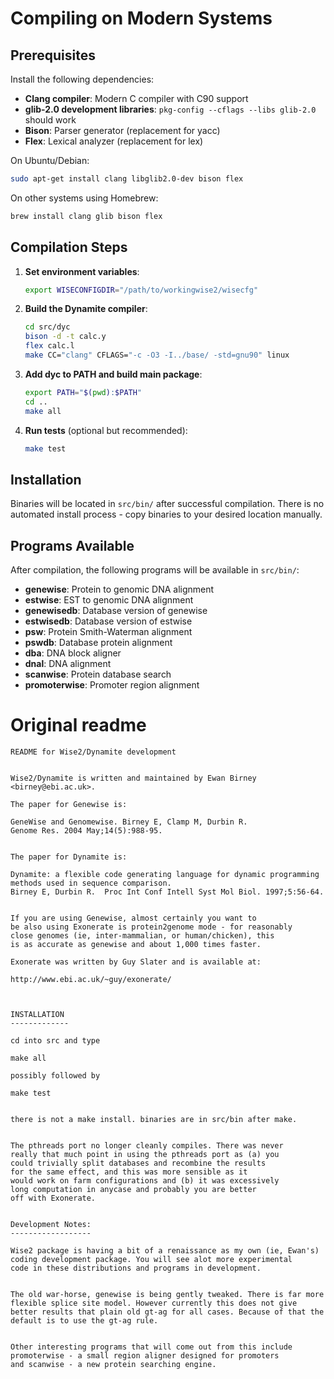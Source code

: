 

# Compiling on Modern Systems

## Prerequisites

Install the following dependencies:
- **Clang compiler**: Modern C compiler with C90 support
- **glib-2.0 development libraries**: `pkg-config --cflags --libs glib-2.0` should work
- **Bison**: Parser generator (replacement for yacc)
- **Flex**: Lexical analyzer (replacement for lex)

On Ubuntu/Debian:
```bash
sudo apt-get install clang libglib2.0-dev bison flex
```

On other systems using Homebrew:
```bash
brew install clang glib bison flex
```

## Compilation Steps

1. **Set environment variables**:
   ```bash
   export WISECONFIGDIR="/path/to/workingwise2/wisecfg"
   ```

2. **Build the Dynamite compiler**:
   ```bash
   cd src/dyc
   bison -d -t calc.y
   flex calc.l
   make CC="clang" CFLAGS="-c -O3 -I../base/ -std=gnu90" linux
   ```

3. **Add dyc to PATH and build main package**:
   ```bash
   export PATH="$(pwd):$PATH"
   cd ..
   make all
   ```

4. **Run tests** (optional but recommended):
   ```bash
   make test
   ```

## Installation

Binaries will be located in `src/bin/` after successful compilation. There is no automated install process - copy binaries to your desired location manually.

## Programs Available

After compilation, the following programs will be available in `src/bin/`:
- **genewise**: Protein to genomic DNA alignment
- **estwise**: EST to genomic DNA alignment
- **genewisedb**: Database version of genewise
- **estwisedb**: Database version of estwise
- **psw**: Protein Smith-Waterman alignment
- **pswdb**: Database protein alignment
- **dba**: DNA block aligner
- **dnal**: DNA alignment
- **scanwise**: Protein database search
- **promoterwise**: Promoter region alignment

# Original readme
```
README for Wise2/Dynamite development


Wise2/Dynamite is written and maintained by Ewan Birney
<birney@ebi.ac.uk>.

The paper for Genewise is:

GeneWise and Genomewise. Birney E, Clamp M, Durbin R.
Genome Res. 2004 May;14(5):988-95.


The paper for Dynamite is:

Dynamite: a flexible code generating language for dynamic programming methods used in sequence comparison.
Birney E, Durbin R.  Proc Int Conf Intell Syst Mol Biol. 1997;5:56-64.


If you are using Genewise, almost certainly you want to
be also using Exonerate is protein2genome mode - for reasonably
close genomes (ie, inter-mammalian, or human/chicken), this
is as accurate as genewise and about 1,000 times faster.

Exonerate was written by Guy Slater and is available at:

http://www.ebi.ac.uk/~guy/exonerate/



INSTALLATION
-------------

cd into src and type

make all

possibly followed by

make test


there is not a make install. binaries are in src/bin after make.


The pthreads port no longer cleanly compiles. There was never
really that much point in using the pthreads port as (a) you
could trivially split databases and recombine the results 
for the same effect, and this was more sensible as it
would work on farm configurations and (b) it was excessively
long computation in anycase and probably you are better
off with Exonerate.


Development Notes:
------------------

Wise2 package is having a bit of a renaissance as my own (ie, Ewan's)
coding development package. You will see alot more experimental
code in these distributions and programs in development.


The old war-horse, genewise is being gently tweaked. There is far more
flexible splice site model. However currently this does not give
better results that plain old gt-ag for all cases. Because of that the
default is to use the gt-ag rule.


Other interesting programs that will come out from this include
promoterwise - a small region aligner designed for promoters
and scanwise - a new protein searching engine.
```

 




